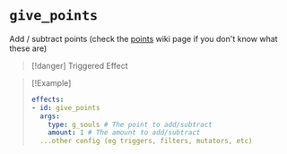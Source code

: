 # `give_points`

Add / subtract points (check the [points](https://plugins.auxilor.io/effects/points) wiki page if you don't know what these are)

> [!danger] Triggered Effect

> [!Example]
> ```yaml
> effects:
> - id: give_points
>   args:
>     type: g_souls # The point to add/subtract
>     amount: 1 # The amount to add/subtract
>   ...other config (eg triggers, filters, mutators, etc)
> ```
